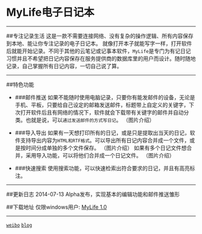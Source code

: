 # MyLife电子日记本
--------

##专注记录生活
这是一款不需要连接网络、没有复杂的操作逻辑、所有内容保存到本地、能让你专注记录的电子日记本。
就像打开本子就能写字一样，打开软件后就能开始记录。不同于其他的云笔记或记事本软件，`MyLife`是专门为有记日记习惯并且不希望把日记内容保存在服务提供商的数据库里的用户而设计。随时随地记录，自己掌握所有日记内容，一切自己说了算。

---------
##特色功能

- ###邮件推送
如果不能随时使用电脑记录，只要你有能发邮件的设备，无论是手机、平板，只要给自己设定的邮箱发送邮件，标题带上自定义的关键字，下次打开软件后且有网络的情况下，软件就会下载带有关键字的邮件并自动分类。也就是说，可以`通过发送邮件的方式写日记`。
（图片介绍）

- ###导入导出
如果有一天想打印所有的日记，或是只是提取出当天的日记，软件支持导出内容为`HTML和RTF格式`。可以导出所有日记内容合并成一个文件，或是按时间分成单独的多个文件保存。
（图片介绍）
如果有多个日记文件想合并，采用导入功能，可以将他们合并成一个日记文件。
（图片介绍）

- ###快速搜索
使用搜索功能，可以快速检索出符合要求的日记，并且有高亮标注。

-------
##更新日志
2014-07-13 Alpha发布，实现基本的编辑功能和邮件推送雏形

##下载地址
仅限windows用户: [MyLife 1.0][1]

----------
[`weibo`][2] [`blog`][3]


  [1]: http://cinwell.qiniudn.com/mylife/download/mylife1.0.rar
  [2]: http://weibo.com/ihermit
  [3]: http://cinwell.farbox.com/
